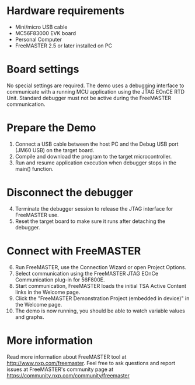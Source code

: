 Hardware requirements
=====================
- Mini/micro USB cable
- MC56F83000 EVK board
- Personal Computer
- FreeMASTER 2.5 or later installed on PC

Board settings
============
No special settings are required. The demo uses a debugging interface to communicate
with a running MCU application using the JTAG EOnCE RTD Unit. Standard debugger must 
not be active during the FreeMASTER communication.

Prepare the Demo
===============
1.  Connect a USB cable between the host PC and the Debug USB port (JM60 USB) on the target board.
2.  Compile and download the program to the target microcontroller.
3.  Run and resume application execution when debugger stops in the main() function.

Disconnect the debugger
=======================
4.  Terminate the debugger session to release the JTAG interface for FreeMASTER use.
5.  Reset the target board to make sure it runs after detaching the debugger.

Connect with FreeMASTER
=======================
6.  Run FreeMASTER, use the Connection Wizard or open Project Options.
7.  Select communication using the FreeMASTER JTAG EOnCe Communication plug-in for 56F800E.
8.  Start communication, FreeMASTER loads the initial TSA Active Content links in the Welcome page.
9.  Click the "FreeMASTER Demonstration Project (embedded in device)" in the Welcome page.
10. The demo is now running, you should be able to watch variable values and graphs.

More information
================
Read more information about FreeMASTER tool at http://www.nxp.com/freemaster.
Feel free to ask questions and report issues at FreeMASTER's 
community page at https://community.nxp.com/community/freemaster
